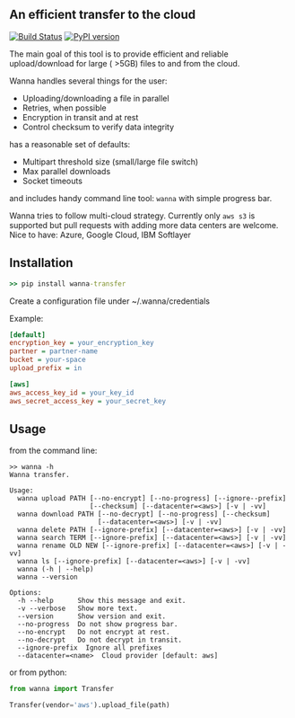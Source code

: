 An efficient transfer to the cloud
----------------------------------
[![Build Status](https://travis-ci.org/piotrpawlaczek/wanna-transfer.svg?branch=master)](https://travis-ci.org/piotrpawlaczek/wanna-transfer)
[![PyPI version](https://badge.fury.io/py/wanna-transfer.svg)](https://badge.fury.io/py/wanna-transfer)

The main goal of this tool is to provide efficient and reliable upload/download
for large ( >5GB) files to and from the cloud.

Wanna handles several things for the user:

  * Uploading/downloading a file in parallel
  * Retries, when possible
  * Encryption in transit and at rest
  * Control checksum to verify data integrity

has a reasonable set of defaults:

  * Multipart threshold size (small/large file switch)
  * Max parallel downloads
  * Socket timeouts

and includes handy command line tool: `wanna` with simple progress bar.

Wanna tries to follow multi-cloud strategy.
Currently only `aws s3` is supported but pull requests with adding more data centers are welcome.
Nice to have: Azure, Google Cloud, IBM Softlayer

Installation
------------
```cmd
>> pip install wanna-transfer
```
Create a configuration file under ~/.wanna/credentials

Example:

```ini
[default]
encryption_key = your_encryption_key
partner = partner-name
bucket = your-space
upload_prefix = in

[aws]
aws_access_key_id = your_key_id
aws_secret_access_key = your_secret_key
```

Usage
-----
from the command line:
```
>> wanna -h
Wanna transfer.

Usage:
  wanna upload PATH [--no-encrypt] [--no-progress] [--ignore--prefix]
                    [--checksum] [--datacenter=<aws>] [-v | -vv]
  wanna download PATH [--no-decrypt] [--no-progress] [--checksum]
                      [--datacenter=<aws>] [-v | -vv]
  wanna delete PATH [--ignore-prefix] [--datacenter=<aws>] [-v | -vv]
  wanna search TERM [--ignore-prefix] [--datacenter=<aws>] [-v | -vv]
  wanna rename OLD NEW [--ignore-prefix] [--datacenter=<aws>] [-v | -vv]
  wanna ls [--ignore-prefix] [--datacenter=<aws>] [-v | -vv]
  wanna (-h | --help)
  wanna --version

Options:
  -h --help      Show this message and exit.
  -v --verbose   Show more text.
  --version      Show version and exit.
  --no-progress  Do not show progress bar.
  --no-encrypt   Do not encrypt at rest.
  --no-decrypt   Do not decrypt in transit.
  --ignore-prefix  Ignore all prefixes
  --datacenter=<name>  Cloud provider [default: aws]
```
or from python:

```python
from wanna import Transfer

Transfer(vendor='aws').upload_file(path)
```
